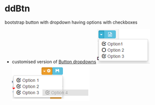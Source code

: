 # ddBtn
bootstrap button with dropdown having options with checkboxes

- customised version of [Button dropdowns](http://getbootstrap.com/components/#btn-dropdowns)
![example1.png](/docs/example1.png) ![example2.png](/docs/example2.png)

